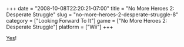+++
date = "2008-10-08T22:20:21-07:00"
title = "No More Heroes 2: Desperate Struggle"
slug = "no-more-heroes-2-desperate-struggle-8"
category = ["Looking Forward To It"]
game = ["No More Heroes 2: Desperate Struggle"]
platform = ["Wii"]
+++

<a href="http://kotaku.com/5060871/no-more-heroes-2-+-desperate-struggle">Yes</a>!